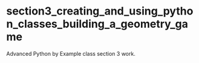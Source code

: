 # section3_creating_and_using_python_classes_building_a_geometry_game
Advanced Python by Example class section 3 work.
